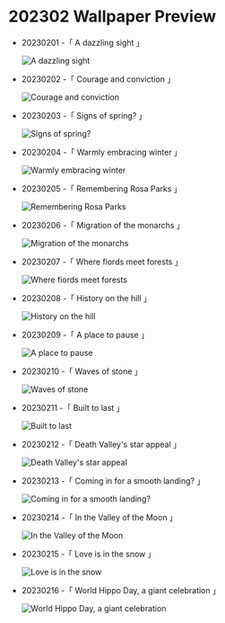 # 202302 Wallpaper Preview 
- 20230201 -「 A dazzling sight 」
  ![A dazzling sight](https://bing.com/th?id=OHR.ZebraTrio_EN-US4742257683_UHD.jpg&rf=LaDigue_UHD.jpg&pid=hp&w=3840&h=2160&rs=1&c=4) 
- 20230202 -「 Courage and conviction 」
  ![Courage and conviction](https://bing.com/th?id=OHR.LittleRockNine_EN-US4940477720_UHD.jpg&rf=LaDigue_UHD.jpg&pid=hp&w=3840&h=2160&rs=1&c=4) 
- 20230203 -「 Signs of spring? 」
  ![Signs of spring?](https://bing.com/th?id=OHR.GroundhogThree_EN-US2975789647_UHD.jpg&rf=LaDigue_UHD.jpg&pid=hp&w=3840&h=2160&rs=1&c=4) 
- 20230204 -「 Warmly embracing winter 」
  ![Warmly embracing winter](https://bing.com/th?id=OHR.QuebecFrontenac_EN-US3034032069_UHD.jpg&rf=LaDigue_UHD.jpg&pid=hp&w=3840&h=2160&rs=1&c=4) 
- 20230205 -「 Remembering Rosa Parks 」
  ![Remembering Rosa Parks](https://bing.com/th?id=OHR.RosaParksBus_EN-US3109740887_UHD.jpg&rf=LaDigue_UHD.jpg&pid=hp&w=3840&h=2160&rs=1&c=4) 
- 20230206 -「 Migration of the monarchs 」
  ![Migration of the monarchs](https://bing.com/th?id=OHR.MonarchPismo_EN-US3162751009_UHD.jpg&rf=LaDigue_UHD.jpg&pid=hp&w=3840&h=2160&rs=1&c=4) 
- 20230207 -「 Where fiords meet forests 」
  ![Where fiords meet forests](https://bing.com/th?id=OHR.WaitangiFjordlandNP_EN-US6375624505_UHD.jpg&rf=LaDigue_UHD.jpg&pid=hp&w=3840&h=2160&rs=1&c=4) 
- 20230208 -「 History on the hill 」
  ![History on the hill](https://bing.com/th?id=OHR.MedievalLabro_EN-US3411281136_UHD.jpg&rf=LaDigue_UHD.jpg&pid=hp&w=3840&h=2160&rs=1&c=4) 
- 20230209 -「 A place to pause 」
  ![A place to pause](https://bing.com/th?id=OHR.NorwayRestArea_EN-US3474268008_UHD.jpg&rf=LaDigue_UHD.jpg&pid=hp&w=3840&h=2160&rs=1&c=4) 
- 20230210 -「 Waves of stone 」
  ![Waves of stone](https://bing.com/th?id=OHR.LowerAntelopeAZ_EN-US3547494170_UHD.jpg&rf=LaDigue_UHD.jpg&pid=hp&w=3840&h=2160&rs=1&c=4) 
- 20230211 -「 Built to last 」
  ![Built to last](https://bing.com/th?id=OHR.EpidaurusGreece_EN-US0957261511_UHD.jpg&rf=LaDigue_UHD.jpg&pid=hp&w=3840&h=2160&rs=1&c=4) 
- 20230212 -「 Death Valley's star appeal 」
  ![Death Valley's star appeal](https://bing.com/th?id=OHR.DarkSkiesDV_EN-US5129041284_UHD.jpg&rf=LaDigue_UHD.jpg&pid=hp&w=3840&h=2160&rs=1&c=4) 
- 20230213 -「 Coming in for a smooth landing? 」
  ![Coming in for a smooth landing?](https://bing.com/th?id=OHR.BoobyDarwinDay_EN-US7558308740_UHD.jpg&rf=LaDigue_UHD.jpg&pid=hp&w=3840&h=2160&rs=1&c=4) 
- 20230214 -「 In the Valley of the Moon 」
  ![In the Valley of the Moon](https://bing.com/th?id=OHR.MoonValley_EN-US1284273095_UHD.jpg&rf=LaDigue_UHD.jpg&pid=hp&w=3840&h=2160&rs=1&c=4) 
- 20230215 -「 Love is in the snow 」
  ![Love is in the snow](https://bing.com/th?id=OHR.OtaruIgloo_EN-US1380797135_UHD.jpg&rf=LaDigue_UHD.jpg&pid=hp&w=3840&h=2160&rs=1&c=4) 
- 20230216 -「 World Hippo Day, a giant celebration 」
  ![World Hippo Day, a giant celebration](https://bing.com/th?id=OHR.HippoDayChobe_EN-US1475666654_UHD.jpg&rf=LaDigue_UHD.jpg&pid=hp&w=3840&h=2160&rs=1&c=4) 
